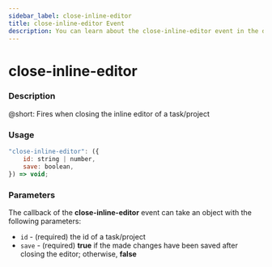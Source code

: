 ```yaml
---
sidebar_label: close-inline-editor
title: close-inline-editor Event
description: You can learn about the close-inline-editor event in the documentation of the DHTMLX JavaScript To Do List library. Browse developer guides and API reference, try out code examples and live demos, and download a free 30-day evaluation version of DHTMLX To Do List.
---
```


# close-inline-editor

### Description

@short: Fires when closing the inline editor of a task/project

### Usage

~~~js
"close-inline-editor": ({
    id: string | number,
    save: boolean,
}) => void;
~~~

### Parameters

The callback of the **close-inline-editor** event can take an object with the following parameters:

- `id` - (required) the id of a task/project
- `save` - (required) **true** if the made changes have been saved after closing the editor; otherwise, **false**